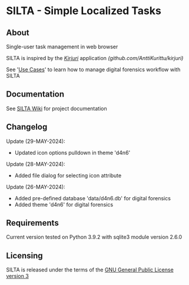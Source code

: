 # SILTA - Simple Localized Tasks

## About
Single-user task management in web browser

SILTA is inspired by the [*Kirjuri*](https://github.com/AnttiKurittu/kirjuri) application *(github.com/AnttiKurittu/kirjuri)*

See '[Use Cases](https://github.com/muonato/silta/wiki/3-%E2%80%90-Use-cases#digital-forensics)' to learn how to manage digital forensics workflow with SILTA

## Documentation
See [SILTA Wiki](https://github.com/muonato/silta/wiki/) for project documentation

## Changelog
Update (29-MAY-2024):
  - Updated icon options pulldown in theme 'd4n6'

Update (28-MAY-2024):
  - Added file dialog for selecting icon attribute

Update (26-MAY-2024):
  - Added pre-defined database 'data/d4n6.db' for digital forensics
  - Added theme 'd4n6' for digital forensics

## Requirements
Current version tested on Python 3.9.2 with sqlite3 module version 2.6.0

## Licensing
SILTA is released under the terms of the [GNU General Public License version 3](https://www.gnu.org/licenses/gpl-3.0.en.html)
